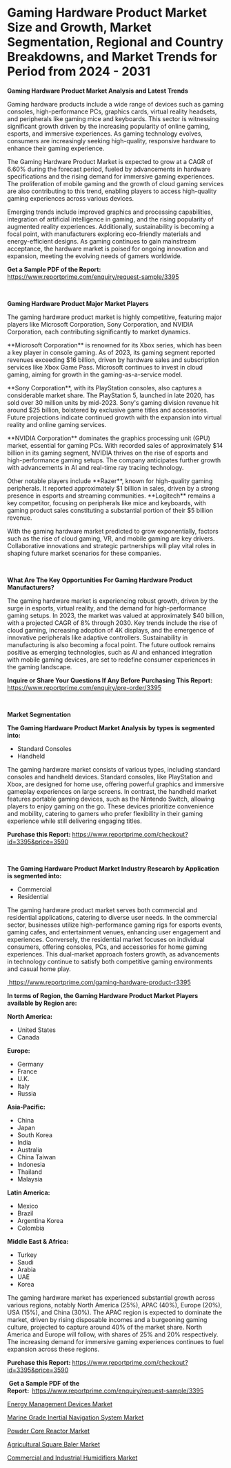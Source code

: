 <p><h1>Gaming Hardware Product Market Size and Growth, Market Segmentation, Regional and Country Breakdowns, and Market Trends for Period from 2024 -  2031</h1></p><p><strong>Gaming Hardware Product Market Analysis and Latest Trends</strong></p>
<p><p>Gaming hardware products include a wide range of devices such as gaming consoles, high-performance PCs, graphics cards, virtual reality headsets, and peripherals like gaming mice and keyboards. This sector is witnessing significant growth driven by the increasing popularity of online gaming, esports, and immersive experiences. As gaming technology evolves, consumers are increasingly seeking high-quality, responsive hardware to enhance their gaming experience.</p><p>The Gaming Hardware Product Market is expected to grow at a CAGR of 6.60% during the forecast period, fueled by advancements in hardware specifications and the rising demand for immersive gaming experiences. The proliferation of mobile gaming and the growth of cloud gaming services are also contributing to this trend, enabling players to access high-quality gaming experiences across various devices.</p><p>Emerging trends include improved graphics and processing capabilities, integration of artificial intelligence in gaming, and the rising popularity of augmented reality experiences. Additionally, sustainability is becoming a focal point, with manufacturers exploring eco-friendly materials and energy-efficient designs. As gaming continues to gain mainstream acceptance, the hardware market is poised for ongoing innovation and expansion, meeting the evolving needs of gamers worldwide.</p></p>
<p><strong>Get a Sample PDF of the Report:&nbsp;</strong> <a href="https://www.reportprime.com/enquiry/request-sample/3395">https://www.reportprime.com/enquiry/request-sample/3395</a></p>
<p>&nbsp;</p>
<p><strong>Gaming Hardware Product Major Market Players</strong></p>
<p><p>The gaming hardware product market is highly competitive, featuring major players like Microsoft Corporation, Sony Corporation, and NVIDIA Corporation, each contributing significantly to market dynamics.</p><p>**Microsoft Corporation** is renowned for its Xbox series, which has been a key player in console gaming. As of 2023, its gaming segment reported revenues exceeding $16 billion, driven by hardware sales and subscription services like Xbox Game Pass. Microsoft continues to invest in cloud gaming, aiming for growth in the gaming-as-a-service model.</p><p>**Sony Corporation**, with its PlayStation consoles, also captures a considerable market share. The PlayStation 5, launched in late 2020, has sold over 30 million units by mid-2023. Sony's gaming division revenue hit around $25 billion, bolstered by exclusive game titles and accessories. Future projections indicate continued growth with the expansion into virtual reality and online gaming services.</p><p>**NVIDIA Corporation** dominates the graphics processing unit (GPU) market, essential for gaming PCs. With recorded sales of approximately $14 billion in its gaming segment, NVIDIA thrives on the rise of esports and high-performance gaming setups. The company anticipates further growth with advancements in AI and real-time ray tracing technology.</p><p>Other notable players include **Razer**, known for high-quality gaming peripherals. It reported approximately $1 billion in sales, driven by a strong presence in esports and streaming communities. **Logitech** remains a key competitor, focusing on peripherals like mice and keyboards, with gaming product sales constituting a substantial portion of their $5 billion revenue.</p><p>With the gaming hardware market predicted to grow exponentially, factors such as the rise of cloud gaming, VR, and mobile gaming are key drivers. Collaborative innovations and strategic partnerships will play vital roles in shaping future market scenarios for these companies.</p></p>
<p>&nbsp;</p>
<p><strong>What Are The Key Opportunities For Gaming Hardware Product Manufacturers?</strong></p>
<p><p>The gaming hardware market is experiencing robust growth, driven by the surge in esports, virtual reality, and the demand for high-performance gaming setups. In 2023, the market was valued at approximately $40 billion, with a projected CAGR of 8% through 2030. Key trends include the rise of cloud gaming, increasing adoption of 4K displays, and the emergence of innovative peripherals like adaptive controllers. Sustainability in manufacturing is also becoming a focal point. The future outlook remains positive as emerging technologies, such as AI and enhanced integration with mobile gaming devices, are set to redefine consumer experiences in the gaming landscape.</p></p>
<p><strong>Inquire or Share Your Questions If Any Before Purchasing This Report:</strong> <a href="https://www.reportprime.com/enquiry/pre-order/3395">https://www.reportprime.com/enquiry/pre-order/3395</a></p>
<p>&nbsp;</p>
<p><strong>Market Segmentation</strong></p>
<p><strong>The Gaming Hardware Product Market Analysis by types is segmented into:</strong></p>
<p><ul><li>Standard Consoles</li><li>Handheld</li></ul></p>
<p><p>The gaming hardware market consists of various types, including standard consoles and handheld devices. Standard consoles, like PlayStation and Xbox, are designed for home use, offering powerful graphics and immersive gameplay experiences on large screens. In contrast, the handheld market features portable gaming devices, such as the Nintendo Switch, allowing players to enjoy gaming on the go. These devices prioritize convenience and mobility, catering to gamers who prefer flexibility in their gaming experience while still delivering engaging titles.</p></p>
<p><strong>Purchase this Report:&nbsp;</strong><a href="https://www.reportprime.com/checkout?id=3395&price=3590">https://www.reportprime.com/checkout?id=3395&price=3590</a></p>
<p>&nbsp;</p>
<p><strong>The Gaming Hardware Product Market Industry Research by Application is segmented into:</strong></p>
<p><ul><li>Commercial</li><li>Residential</li></ul></p>
<p><p>The gaming hardware product market serves both commercial and residential applications, catering to diverse user needs. In the commercial sector, businesses utilize high-performance gaming rigs for esports events, gaming cafes, and entertainment venues, enhancing user engagement and experiences. Conversely, the residential market focuses on individual consumers, offering consoles, PCs, and accessories for home gaming experiences. This dual-market approach fosters growth, as advancements in technology continue to satisfy both competitive gaming environments and casual home play.</p></p>
<p><a href="https://www.reportprime.com/gaming-hardware-product-r3395">&nbsp;https://www.reportprime.com/gaming-hardware-product-r3395</a></p>
<p><strong>In terms of Region, the Gaming Hardware Product Market Players available by Region are:</strong></p>
<p>
    <p> <strong> North America: </strong>
        <ul>
            <li>United States</li>
            <li>Canada</li>
        </ul>
        </p> 
    <p> <strong> Europe: </strong>
        <ul>
            <li>Germany</li>
            <li>France</li>
            <li>U.K.</li>
            <li>Italy</li>
            <li>Russia</li>
        </ul>
        </p> 
    <p> <strong> Asia-Pacific: </strong>
        <ul>
            <li>China</li>
            <li>Japan</li>
            <li>South Korea</li>
            <li>India</li>
            <li>Australia</li>
            <li>China Taiwan</li>
            <li>Indonesia</li>
            <li>Thailand</li>
            <li>Malaysia</li>
        </ul>
        </p> 
    <p> <strong> Latin America: </strong>
        <ul>
            <li>Mexico</li>
            <li>Brazil</li>
            <li>Argentina Korea</li>
            <li>Colombia</li>
        </ul>
        </p> 
    <p> <strong> Middle East & Africa: </strong>
        <ul>
            <li>Turkey</li>
            <li>Saudi</li>
            <li>Arabia</li>
            <li>UAE</li>
            <li>Korea</li>
        </ul>
    </p>
    </p>
<p><p>The gaming hardware market has experienced substantial growth across various regions, notably North America (25%), APAC (40%), Europe (20%), USA (15%), and China (30%). The APAC region is expected to dominate the market, driven by rising disposable incomes and a burgeoning gaming culture, projected to capture around 40% of the market share. North America and Europe will follow, with shares of 25% and 20% respectively. The increasing demand for immersive gaming experiences continues to fuel expansion across these regions.</p></p>
<p><strong>Purchase this Report: </strong><a href="https://www.reportprime.com/checkout?id=3395&price=3590">https://www.reportprime.com/checkout?id=3395&price=3590</a></p>
<p>&nbsp;<strong>Get a Sample PDF of the Report:&nbsp;&nbsp;</strong><a href="https://www.reportprime.com/enquiry/request-sample/3395">https://www.reportprime.com/enquiry/request-sample/3395</a></p>
<p><strong></strong></p>
<p><p><a href="https://www.linkedin.com/pulse/global-market-pulse-trends-growth-analysis-energy-management-8enpf?trackingId=4SfmrjJ1TamN76hLEiTucw%3D%3D">Energy Management Devices Market</a></p><p><a href="https://github.com/SamiaChowdhury801/Market-Research-Report-List-1/blob/main/marine-grade-inertial-navigation-system-market.md">Marine Grade Inertial Navigation System Market</a></p><p><a href="https://github.com/LilianFaulkner65/Market-Research-Report-List-1/blob/main/powder-core-reactor-market.md">Powder Core Reactor Market</a></p><p><a href="https://issuu.com/reportprime-2/docs/agricultural-square-baler-market-si_be7228e8245201">Agricultural Square Baler Market</a></p><p><a href="https://issuu.com/reportprime-2/docs/commercial-and-industrial-humidifie_7184522f774015">Commercial and Industrial Humidifiers Market</a></p></p>